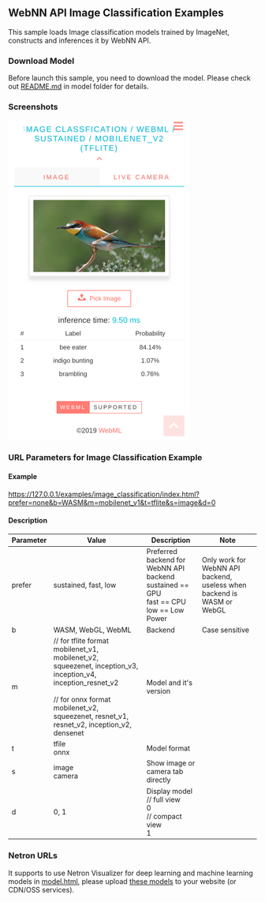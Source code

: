 ## WebNN API Image Classification Examples
This sample loads Image classification models trained by ImageNet, constructs and inferences it by WebNN API.

### Download Model
Before launch this sample, you need to download the model. Please check out [README.md](model/README.md) in model folder for details.

### Screenshots
![screenshot](screenshot.png)

### URL Parameters for Image Classification Example
#### Example
https://127.0.0.1/examples/image_classification/index.html?prefer=none&b=WASM&m=mobilenet_v1&t=tflite&s=image&d=0

#### Description
| Parameter | Value | Description | Note |
|----|------|------|-----------|
| prefer | sustained, fast, low | Preferred backend for WebNN API backend<br>sustained == GPU<br>fast == CPU<br>low == Low Power |Only work for WebNN API backend, useless when backend is WASM or WebGL |
| b | WASM, WebGL, WebML | Backend | Case sensitive |
| m | // for tflite format <br>mobilenet_v1, mobilenet_v2, squeezenet, inception_v3, inception_v4, inception_resnet_v2 <br><br>// for onnx format <br>mobilenet_v2, squeezenet, resnet_v1, resnet_v2, inception_v2, densenet| Model and it's version ||
| t | tfile<br>onnx| Model format  | |
| s | image <br>camera | Show image or camera tab directly | |
| d | 0, 1  | Display model<br>// full view <br>0<br>// compact view<br>1  | |


### Netron URLs
It supports to use Netron Visualizer for deep learning and machine learning models in [model.html](../model.html), please upload [these models](model/README.md) to your website (or CDN/OSS services).